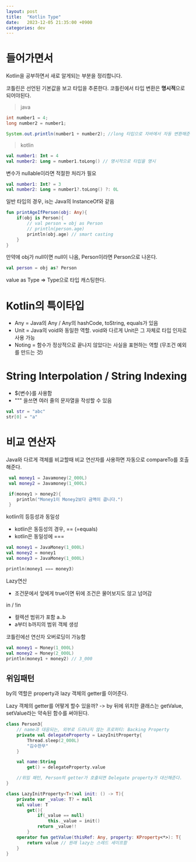 ```yaml
---
layout: post
title:  "Kotlin Type"
date:   2023-12-05 21:35:00 +0900
categories: dev
---
```


# 들어가면서
Kotlin을 공부하면서 새로 알게되는 부분을 정리합니다.

코틀린은 선언된 기본값을 보고 타입을 추론한다.
코틀린에서 타입 변환은 **명시적**으로 되어야된다.

> java
~~~ java
int number1 = 4;
long number2 = number1;

System.out.println(number1 + number2); //long 타입으로 자바에서 자동 변환해준다.
~~~

> kotlin
~~~ kotlin
val number1: Int = 4
val number2: Long = number1.toLong() // 명시적으로 타입을 명시
~~~

변수가 nullable이라면 적절한 처리가 필요

~~~ kotlin
val number1: Int? = 3
val number2: Long = number1?.toLong() ?: 0L
~~~

일반 타입의 경우, is는 Java의 InstanceOf와 같음
~~~ kotlin
fun printAgeIfPerson(obj: Any){
    if(obj is Person){
        // val person = obj as Person
        // println(person.age)
        println(obj.age) // smart casting
    }
}
~~~

만약에 obj가 null이면 null이 나옴, Person이라면 Person으로 나온다.

~~~ kotlin
val person = obj as? Person
~~~

value as Type => Type으로 타입 캐스팅한다.

# Kotlin의 특이타입
- Any = Java의 Any / Any의 hashCode, toString, equals가 있음
- Unit = Java의 void와 동일한 역할. void와 다르게 Unit은 그 자체로 타입 인자로 사용 가능
- Noting = 함수가 정상적으로 끝나지 않았다는 사실을 표현하는 역할 (무조건 예외를 만드는 것)

# String Interpolation / String Indexing
- ${변수}를 사용함
- """ 을쓰면 여러 줄의 문자열을 작성할 수 있음

~~~ kotlin
val str = "abc"
str[0] = "a"
~~~

# 비교 연산자
Java와 다르게 객체를 비교할때 비교 연산자를 사용하면 자동으로 compareTo를 호출해준다.

~~~ kotlin
 val money1 = Javamoney(2_000L)
 val money2 = Javamoney(1_000L)

 if(money1 > money2){
    println("Money1이 Money2보다 금액이 큽니다.")
 }
~~~

kotlin의 등등성과 동일성
- kotlin은 동등성의 경우, == (=equals)
- kotlin은 동일성에 ===

~~~ kotlin
val money1 = JavaMoney(1_000L)
val money2 = money1
val money3 = JavaMoney(1_000L)

println(money1 === money3)
~~~

Lazy연산
- 조건문에서 앞에게 true이면 뒤에 조건은 물어보지도 않고 넘어감

in / !in
 - 컬렉션 범위가 포함
a..b
 - a부터 b까지의 범위 객체 생성

코틀린에선 연산자 오버로딩이 가능함

~~~ kotlin
val money1 = Money(1_000L)
val money2 = Money(2_000L)
println(money1 + money2) // 3_000
~~~


## 위임패턴
by의 역할은 property과 lazy 객체의 getter를 이어준다.

Lazy 객체의 getter를 어떻게 할수 있을까?
-> by 뒤에 위치한 클래스는 getValue, setValue라는 약속된 함수를 써야된다.

~~~ kotlin
class Person3{
    // name과 대응되는, 외부로 드러나지 않는 프로퍼티: Backing Property
    private val delegateProperty = LazyInitProperty{
        Thread.sleep(2_000L)
        "김수한무"
    }

    val name:String
        get() = delegateProperty.value

    //위임 패턴, Person의 getter가 호출되면 Delegate property가 대신해준다.
}

class LazyInitProperty<T>(val init: () -> T){
    private var _value: T? = null
    val value: T
        get(){
            if(_value == null)
                this._value = init()
            return _value!!
        }
    operator fun getValue(thisRef: Any, property: KProperty<*>): T{
        return value // 원래 lazy는 스레드 세이프함
    }
}
~~~


